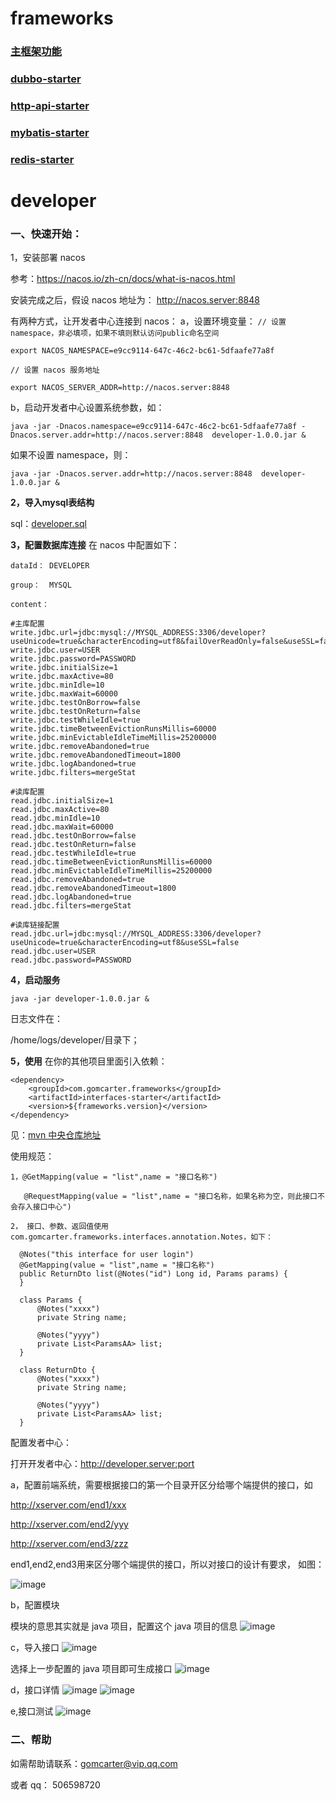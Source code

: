 # frameworks #
### <a href="https://github.com/gomcarter/developer/blob/master/frameworks/base/README.md" >主框架功能</a>
### <a href="https://github.com/gomcarter/developer/blob/master/frameworks/dubbo-starter/README.md" >dubbo-starter</a>
### <a href="https://github.com/gomcarter/developer/blob/master/frameworks/http-api-starter/README.md" >http-api-starter</a>
### <a href="https://github.com/gomcarter/developer/blob/master/frameworks/mybatis-starter/README.md" >mybatis-starter</a>
### <a href="https://github.com/gomcarter/developer/blob/master/frameworks/redis-starter/README.md" >redis-starter</a>
# developer #
### 一、快速开始：

1，安装部署 nacos

参考：https://nacos.io/zh-cn/docs/what-is-nacos.html

安装完成之后，假设 nacos 地址为：  http://nacos.server:8848


有两种方式，让开发者中心连接到 nacos：
a，设置环境变量：
`// 设置 namespace，非必填项，如果不填则默认访问public命名空间`

`export NACOS_NAMESPACE=e9cc9114-647c-46c2-bc61-5dfaafe77a8f`

`// 设置 nacos 服务地址`

`export NACOS_SERVER_ADDR=http://nacos.server:8848`

b，启动开发者中心设置系统参数，如：

`java -jar -Dnacos.namespace=e9cc9114-647c-46c2-bc61-5dfaafe77a8f -Dnacos.server.addr=http://nacos.server:8848  developer-1.0.0.jar &`

如果不设置 namespace，则：

`java -jar -Dnacos.server.addr=http://nacos.server:8848  developer-1.0.0.jar &`


**2，导入mysql表结构**

sql：<a href="https://github.com/gomcarter/developer/blob/master/developer/developer.sql" target="_blank">developer.sql</a>


**3，配置数据库连接**
在 nacos 中配置如下：

```dataId： DEVELOPER```

```group：  MYSQL```

```content：```

```
#主库配置
write.jdbc.url=jdbc:mysql://MYSQL_ADDRESS:3306/developer?useUnicode=true&characterEncoding=utf8&failOverReadOnly=false&useSSL=false
write.jdbc.user=USER
write.jdbc.password=PASSWORD
write.jdbc.initialSize=1
write.jdbc.maxActive=80
write.jdbc.minIdle=10
write.jdbc.maxWait=60000
write.jdbc.testOnBorrow=false
write.jdbc.testOnReturn=false
write.jdbc.testWhileIdle=true
write.jdbc.timeBetweenEvictionRunsMillis=60000
write.jdbc.minEvictableIdleTimeMillis=25200000
write.jdbc.removeAbandoned=true
write.jdbc.removeAbandonedTimeout=1800
write.jdbc.logAbandoned=true
write.jdbc.filters=mergeStat

#读库配置
read.jdbc.initialSize=1
read.jdbc.maxActive=80
read.jdbc.minIdle=10
read.jdbc.maxWait=60000
read.jdbc.testOnBorrow=false
read.jdbc.testOnReturn=false
read.jdbc.testWhileIdle=true
read.jdbc.timeBetweenEvictionRunsMillis=60000
read.jdbc.minEvictableIdleTimeMillis=25200000
read.jdbc.removeAbandoned=true
read.jdbc.removeAbandonedTimeout=1800
read.jdbc.logAbandoned=true
read.jdbc.filters=mergeStat

#读库链接配置
read.jdbc.url=jdbc:mysql://MYSQL_ADDRESS:3306/developer?useUnicode=true&characterEncoding=utf8&useSSL=false
read.jdbc.user=USER
read.jdbc.password=PASSWORD
```

**4，启动服务**

```java -jar developer-1.0.0.jar &```

日志文件在：

/home/logs/developer/目录下；

**5，使用**
在你的其他项目里面引入依赖：

```
<dependency>
    <groupId>com.gomcarter.frameworks</groupId>
    <artifactId>interfaces-starter</artifactId>
    <version>${frameworks.version}</version>
</dependency>
```
见：<a href="https://mvnrepository.com/artifact/com.gomcarter.frameworks/interfaces-starter" target="_blank">mvn 中央仓库地址</a>

使用规范：
```
1，@GetMapping(value = "list",name = "接口名称")

   @RequestMapping(value = "list",name = "接口名称，如果名称为空，则此接口不会存入接口中心")
   
2， 接口、参数、返回值使用com.gomcarter.frameworks.interfaces.annotation.Notes，如下：

  @Notes("this interface for user login")
  @GetMapping(value = "list",name = "接口名称")
  public ReturnDto list(@Notes("id") Long id, Params params) {
  }
  
  class Params {
      @Notes("xxxx")
      private String name;
      
      @Notes("yyyy")
      private List<ParamsAA> list;
  }
  
  class ReturnDto {
      @Notes("xxxx")
      private String name;
      
      @Notes("yyyy")
      private List<ParamsAA> list;
  }
```


配置发者中心：

打开开发者中心：http://developer.server:port


a，配置前端系统，需要根据接口的第一个目录开区分给哪个端提供的接口，如

http://xserver.com/end1/xxx

http://xserver.com/end2/yyy

http://xserver.com/end3/zzz

end1,end2,end3用来区分哪个端提供的接口，所以对接口的设计有要求， 如图：

![image](https://upload-images.jianshu.io/upload_images/19189438-aeda91cbb1640585.png)

b，配置模块

模块的意思其实就是 java 项目，配置这个 java 项目的信息
![image](https://upload-images.jianshu.io/upload_images/19189438-58f2e07a1a67112f.png)

c，导入接口
![image](https://upload-images.jianshu.io/upload_images/19189438-467c8a1b093bec82.png)

选择上一步配置的 java 项目即可生成接口
![image](https://upload-images.jianshu.io/upload_images/19189438-852be8a8a2fc375a.png)

d，接口详情
![image](https://upload-images.jianshu.io/upload_images/19189438-d53d8b03f5eedba4.png)
![image](https://upload-images.jianshu.io/upload_images/19189438-8d3fcf8bf096b014.png)

e,接口测试
![image](https://upload-images.jianshu.io/upload_images/19189438-43d9d3c47fc2e755.png)

### 二、帮助

如需帮助请联系：gomcarter@vip.qq.com

或者 qq： 506598720
